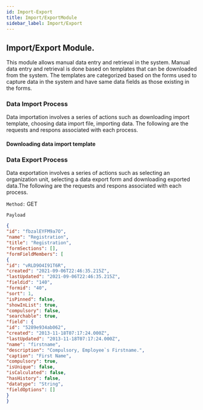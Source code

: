 ```yaml
---
id: Import-Export
title: Import/ExportModule
sidebar_label: Import/Export
---
```



## Import/Export Module.

This module allows manual data entry and retrieval in the system. Manual data entry and retrieval is done based on templates  that can be downloaded from the system. The templates are categorized based on the forms used to capture data in the system and have same data fields as those existing in the forms. 

### Data Import Process

Data importation involves a series of actions such as downloading import template, choosing data import file, importing data. The following are the requests and respons associated with each process.

#### Downloading data import template

### Data Export Process

Data exportation involves a series of actions such as selecting an organization unit, selecting a data export form and downloading exported data.The following are the requests and respons associated with each process.

`Method:` GET

`Payload`

```JSON
{
"id": "fbzalEYFM9a7O",
"name": "Registration",
"title": "Registration",
"formSections": [],
"formFieldMembers": [
{
"id": "vRLD9O4I91T6R",
"created": "2021-09-06T22:46:35.215Z",
"lastUpdated": "2021-09-06T22:46:35.215Z",
"fieldid": "140",
"formid": "40",
"sort": 1,
"isPinned": false,
"showInList": true,
"compulsory": false,
"searchable": true,
"field": {
"id": "5289e934ab062",
"created": "2013-11-18T07:17:24.000Z",
"lastUpdated": "2013-11-18T07:17:24.000Z",
"name": "firstname",
"description": "Compulsory, Employee`s Firstname.",
"caption": "First Name",
"compulsory": true,
"isUnique": false,
"isCalculated": false,
"hasHistory": false,
"datatype": "String",
"fieldOptions": []
}
}
```
